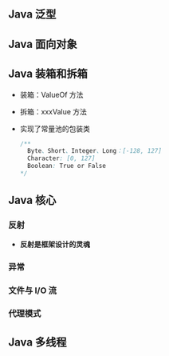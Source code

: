 ## Java 泛型



## Java 面向对象



## Java 装箱和拆箱

- 装箱：ValueOf 方法

- 拆箱：xxxValue 方法

- 实现了常量池的包装类

  ```java
  /**
  	Byte、Short、Integer、Long：[-128, 127]
  	Character: [0, 127]
  	Boolean: True or False
  */
  ```



## Java 核心



### 反射

- **反射是框架设计的灵魂**

### 异常



### 文件与 I/O 流





### 代理模式



## Java 多线程